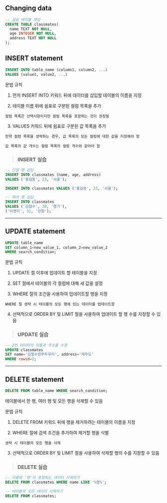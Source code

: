 ## Changing data

```sql
-- 실습 테이블 생성
CREATE TABLE classmates(
  name TEXT NOT NULL,
  age INTEGER NOT NULL,
  address TEXT NOT NULL
);
```

## INSERT statement

```sql
INSERT INTO table_name (column1, column2, ...)
VALUES (value1, value2, ...)
```

문법 규칙

  1. 먼저 INSERT INTO 키워드 뒤에 데이터를 삽입할 테이블의 이름을 지정

  2. 테이블 이름 뒤에 쉼표로 구분된 컬럼 목록을 추가

    컬럼 목록은 선택사항이지만 컬럼 목록을 포함하는 것이 권장됨

  3. VALUES 키워드 뒤에 쉼표로 구분된 값 목록을 추가

    만약 컬럼 목록을 생략하는 경우, 값 목록의 모든 컬럼에 대한 값을 지정해야 함

    값 목록의 값 개수는 컬럼 목록의 컬럼 개수와 같아야 함

> ### INSERT 실습

```sql
-- 단일 행 삽입
INSERT INTO classmates (name, age, address)
VALUES ('홍길동', 23, '서울');

INSERT INTO classmates VALUES ('홍길동', 23, '서울');

-- 여러 행 삽입
INSERT INTO classmates
VALUES ('김철수', 30, '경기'),
('이영미', 31, '강원');
```

---

## UPDATE statement

```sql
UPDATE table_name 
SET column_1=new_value_1, column_2=new_value_2
WHERE search_condition;
```

문법 규칙

  1. UPDATE 절 이후에 업데이트 할 테이블을 지정

  2. SET 절에서 테이블의 각 컬럼에 대해 새 값을 설정

  3. WHERE 절의 조건을 사용하여 업데이트할 행을 지정

    WHERE 절 생략 시 테이블의 모든 행에 있는 데이터를 업데이트함

  4. 선택적으로 ORDER BY 및 LIMIT 절을 사용하여 업데이트 할 행 수를 지정할 수 있음

> ### UPDATE 실습

```sql
-- 2번 데이터의 이름과 주소를 수정
UPDATE classmates
SET name='김철수한무두루미', address='제주도'
WHERE rowid=2;
```

---

## DELETE statement

```sql
DELETE FROM table_name WHERE search_condition;
```

테이블에서 한 행, 여러 행 및 모든 행을 삭제할 수 있음

문법 규칙

  1. DELETE FROM 키워드 뒤에 행을 제거하려는 테이블의 이름을 지정

  2. WHERE 절에 검색 조건을 추가하여 제거할 행을 식별

    생략 시 테이블의 모든 행을 삭제

  3. 선택적으로 ORDER BY 및 LIMIT 절을 사용하여 삭제할 행의 수를 지정할 수 있음

> ### DELETE 실습

```sql
-- 이름에 '영'이 포함되는 데이터 삭제하기
DELETE FROM classmates WHERE name LIKE '%영%';

-- 테이블의 모든 데이터 삭제하기
DELETE FROM classmates;
```